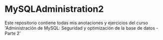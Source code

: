 # MySQLAdministration2
Este repositorio contiene todas mis anotaciones y ejercicios del curso 'Administración de MySQL: Seguridad y optimización de la base de datos - Parte 2'
